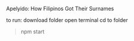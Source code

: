 Apelyido: How Filipinos Got Their Surnames

to run:
download folder
open terminal
cd to folder
> npm start

